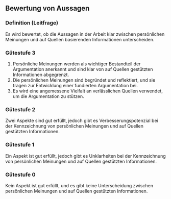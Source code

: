 ## Bewertung von Aussagen

### Definition (Leitfrage)

Es wird bewertet, ob die Aussagen in der Arbeit klar zwischen persönlichen Meinungen und auf Quellen basierenden Informationen unterscheiden.

### Gütestufe 3

1. Persönliche Meinungen werden als wichtiger Bestandteil der Argumentation anerkannt und sind klar von auf Quellen gestützten Informationen abgegrenzt.
2. Die persönlichen Meinungen sind begründet und reflektiert, und sie tragen zur Entwicklung einer fundierten Argumentation bei.
3. Es wird eine angemessene Vielfalt an verlässlichen Quellen verwendet, um die Argumentation zu stützen.

### Gütestufe 2

Zwei Aspekte sind gut erfüllt, jedoch gibt es Verbesserungspotenzial bei der Kennzeichnung von persönlichen Meinungen und auf Quellen gestützten Informationen.

### Gütestufe 1

Ein Aspekt ist gut erfüllt, jedoch gibt es Unklarheiten bei der Kennzeichnung von persönlichen Meinungen und auf Quellen gestützten Informationen.

### Gütestufe 0

Kein Aspekt ist gut erfüllt, und es gibt keine Unterscheidung zwischen persönlichen Meinungen und auf Quellen gestützten Informationen.
